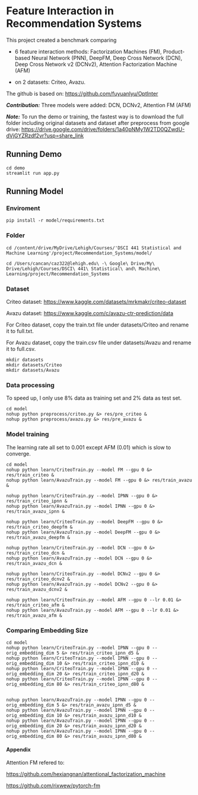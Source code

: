 # Feature Interaction in Recommendation Systems

This project created a benchmark comparing

- 6 feature interaction methods: Factorization Machines (FM), Product-based Neural Network (PNN), DeepFM, Deep Cross Network (DCN), Deep Cross Network v2 (DCNv2), Attention Factorization Machine (AFM)

- on 2 datasets: Criteo, Avazu.


The github is based on: https://github.com/fuyuanlyu/OptInter

***Contribution:*** Three models were added: DCN, DCNv2, Attention FM (AFM)

***Note:***
To run the demo or training, the fastest way is to download the full folder including original datasets and dataset after preprocess from google drive:
https://drive.google.com/drive/folders/1a40pNMy1W2TD0QZwdU-dVjGYZRzdf2vr?usp=share_link


## Running Demo
```
cd demo
streamlit run app.py
```

## Running Model
### Enviroment
```
pip install -r model/requirements.txt
```


### Folder
```
cd /content/drive/MyDrive/Lehigh/Courses/'DSCI 441 Statistical and Machine Learning'/project/Recommendation_Systems/model/

cd /Users/cancan/caz322@lehigh.edu\ -\ Google\ Drive/My\ Drive/Lehigh/Courses/DSCI\ 441\ Statistical\ and\ Machine\ Learning/project/Recommendation_Systems
```

### Dataset
Criteo dataset: https://www.kaggle.com/datasets/mrkmakr/criteo-dataset

Avazu dataset: https://www.kaggle.com/c/avazu-ctr-prediction/data

For Criteo dataset, copy the train.txt file under datasets/Criteo and rename it to full.txt.

For Avazu dataset, copy the train.csv file under datasets/Avazu and rename it to full.csv.

```
mkdir datasets
mkdir datasets/Criteo
mkdir datasets/Avazu
```

### Data processing
To speed up, I only use 8% data as training set and 2% data as test set.

```
cd model
nohup python preprocess/criteo.py &> res/pre_criteo &
nohup python preprocess/avazu.py &> res/pre_avazu &
```

### Model training
The learning rate all set to 0.001 except AFM (0.01) which is slow to converge.

```
cd model
nohup python learn/CriteoTrain.py --model FM --gpu 0 &> res/train_criteo &
nohup python learn/AvazuTrain.py --model FM --gpu 0 &> res/train_avazu &

nohup python learn/CriteoTrain.py --model IPNN --gpu 0 &> res/train_criteo_ipnn &
nohup python learn/AvazuTrain.py --model IPNN --gpu 0 &> res/train_avazu_ipnn &

nohup python learn/CriteoTrain.py --model DeepFM --gpu 0 &> res/train_criteo_deepfm &
nohup python learn/AvazuTrain.py --model DeepFM --gpu 0 &> res/train_avazu_deepfm &

nohup python learn/CriteoTrain.py --model DCN --gpu 0 &> res/train_criteo_dcn &
nohup python learn/AvazuTrain.py --model DCN --gpu 0 &> res/train_avazu_dcn &

nohup python learn/CriteoTrain.py --model DCNv2 --gpu 0 &> res/train_criteo_dcnv2 &
nohup python learn/AvazuTrain.py --model DCNv2 --gpu 0 &> res/train_avazu_dcnv2 &

nohup python learn/CriteoTrain.py --model AFM --gpu 0 --lr 0.01 &> res/train_criteo_afm &
nohup python learn/AvazuTrain.py --model AFM --gpu 0 --lr 0.01 &> res/train_avazu_afm &

```


### Comparing Embedding Size

```
cd model
nohup python learn/CriteoTrain.py --model IPNN --gpu 0 --orig_embedding_dim 5 &> res/train_criteo_ipnn_d5 &
nohup python learn/CriteoTrain.py --model IPNN --gpu 0 --orig_embedding_dim 10 &> res/train_criteo_ipnn_d10 &
nohup python learn/CriteoTrain.py --model IPNN --gpu 0 --orig_embedding_dim 20 &> res/train_criteo_ipnn_d20 &
nohup python learn/CriteoTrain.py --model IPNN --gpu 0 --orig_embedding_dim 80 &> res/train_criteo_ipnn_d80 &


nohup python learn/AvazuTrain.py --model IPNN --gpu 0 --orig_embedding_dim 5 &> res/train_avazu_ipnn_d5 &
nohup python learn/AvazuTrain.py --model IPNN --gpu 0 --orig_embedding_dim 10 &> res/train_avazu_ipnn_d10 &
nohup python learn/AvazuTrain.py --model IPNN --gpu 0 --orig_embedding_dim 20 &> res/train_avazu_ipnn_d20 &
nohup python learn/AvazuTrain.py --model IPNN --gpu 0 --orig_embedding_dim 80 &> res/train_avazu_ipnn_d80 &

```

#### Appendix

Attention FM refered to: 

https://github.com/hexiangnan/attentional_factorization_machine

https://github.com/rixwew/pytorch-fm
